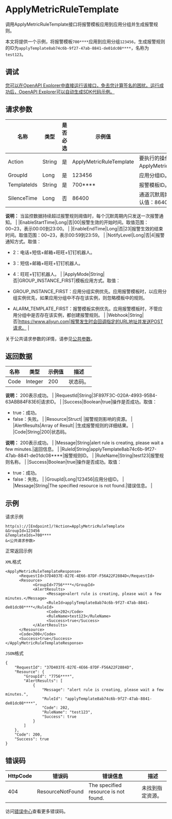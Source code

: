 # ApplyMetricRuleTemplate

调用ApplyMetricRuleTemplate接口将报警模板应用到应用分组并生成报警规则。

本文将提供一个示例，将报警模板`700****`应用到应用分组`123456`，生成报警规则的ID为`applyTemplate8ab74c6b-9f27-47ab-8841-de01dc08****`，名称为`test123`。

## 调试

[您可以在OpenAPI Explorer中直接运行该接口，免去您计算签名的困扰。运行成功后，OpenAPI Explorer可以自动生成SDK代码示例。](https://api.aliyun.com/#product=Cms&api=ApplyMetricRuleTemplate&type=RPC&version=2019-01-01)

## 请求参数

|名称|类型|是否必选|示例值|描述|
|--|--|----|---|--|
|Action|String|是|ApplyMetricRuleTemplate|要执行的操作，取值：ApplyMetricRuleTemplate。 |
|GroupId|Long|是|123456|应用分组ID。 |
|TemplateIds|String|是|700\*\*\*\*|报警模板ID。 |
|SilenceTime|Long|否|86400|通道沉默周期。单位：秒。默认值：86400。

 **说明：** 当监控数据持续超过报警规则阈值时，每个沉默周期内只发送一次报警通知。 |
|EnableStartTime|Long|否|00|报警生效的开始时间。取值范围：00~23，表示00:00到23:00。 |
|EnableEndTime|Long|否|23|报警生效的结束时间。取值范围：00~23，表示00:59到23:59。 |
|NotifyLevel|Long|否|4|报警通知方式。取值：

 -   2：电话+短信+邮箱+旺旺+钉钉机器人。
-   3：短信+邮箱+旺旺+钉钉机器人。
-   4：旺旺+钉钉机器人。 |
|ApplyMode|String|否|GROUP\_INSTANCE\_FIRST|模板应用方式。取值：

 -   GROUP\_INSTANCE\_FIRST：应用分组实例优先。应用报警模板时，以应用分组实例优先，如果应用分组中不存在该实例，则忽略模板中的规则。
-   ALARM\_TEMPLATE\_FIRST：报警模板实例优先。应用报警模板时，不管应用分组中是否存在该实例，都创建报警规则。 |
|Webhook|String|否|https://www.aliyun.com|报警发生时会回调指定的URL地址并发送POST请求。 |

关于公共请求参数的详情，请参见[公共参数](~~199331~~)。

## 返回数据

|名称|类型|示例值|描述|
|--|--|---|--|
|Code|Integer|200|状态码。

 **说明：** 200表示成功。 |
|RequestId|String|3F897F3C-020A-4993-95B4-63ABB84F83E6|请求ID。 |
|Success|Boolean|true|操作是否成功。取值：

 -   true：成功。
-   false：失败。 |
|Resource|Struct| |报警规则影响的资源。 |
|AlertResults|Array of Result| |生成报警规则的详细结果。 |
|Code|String|200|状态码。

 **说明：** 200表示成功。 |
|Message|String|alert rule is creating, please wait a few minutes.|返回信息。 |
|RuleId|String|applyTemplate8ab74c6b-9f27-47ab-8841-de01dc08\*\*\*\*|报警规则ID。 |
|RuleName|String|test123|报警规则名称。 |
|Success|Boolean|true|操作是否成功。取值：

 -   true：成功。
-   false：失败。 |
|GroupId|Long|123456|应用分组ID。 |
|Message|String|The specified resource is not found.|错误信息。 |

## 示例

请求示例

```
http(s)://[Endpoint]/?Action=ApplyMetricRuleTemplate
&GroupId=123456
&TemplateIds=700****
&<公共请求参数>
```

正常返回示例

`XML`格式

```
<ApplyMetricRuleTemplateResponse>
	  <RequestId>37D4037E-827E-4E66-87DF-F56A22F2884D</RequestId>
	  <Resource>
		    <GroupId>7756****</GroupId>
		    <AlertResults>
			      <Message>alert rule is creating, please wait a few minutes.</Message>
			      <RuleId>applyTemplate8ab74c6b-9f27-47ab-8841-de01dc08****</RuleId>
			      <Code>202</Code>
			      <RuleName>test123</RuleName>
			      <Success>true</Success>
		    </AlertResults>
	  </Resource>
	  <Code>200</Code>
	  <Success>true</Success>
</ApplyMetricRuleTemplateResponse>
```

`JSON`格式

```
{
	"RequestId": "37D4037E-827E-4E66-87DF-F56A22F2884D",
	"Resource": {
		"GroupId": "7756****",
		"AlertResults": [
			{
				"Message": "alert rule is creating, please wait a few minutes.",
				"RuleId": "applyTemplate8ab74c6b-9f27-47ab-8841-de01dc08****",
				"Code": 202,
				"RuleName": "test123",
				"Success": true
			}
		]
	},
	"Code": 200,
	"Success": true
}
```

## 错误码

|HttpCode|错误码|错误信息|描述|
|--------|---|----|--|
|404|ResourceNotFound|The specified resource is not found.|未找到指定资源。|

访问[错误中心](https://error-center.aliyun.com/status/product/Cms)查看更多错误码。

